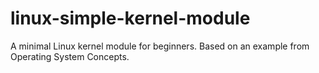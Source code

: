 # linux-simple-kernel-module
A minimal Linux kernel module for beginners. Based on an example from Operating System Concepts.
